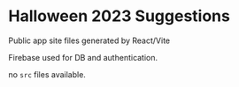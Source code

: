 # Halloween 2023 Suggestions

Public app site files generated by React/Vite

Firebase used for DB and authentication.

no `src` files available.
